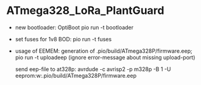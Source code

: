 # ATmega328_LoRa_PlantGuard

- new bootloader: OptiBoot
  pio run -t bootloader

- set fuses for 1v8 BOD:
  pio run -t fuses

- usage of EEMEM:
  generation of .pio/build/ATmega328P/firmware.eep;
  pio run -t uploadeep
  (ignore error-message about missing upload-port)

  send eep-file to at328p:
  avrdude -c avrisp2 -p m328p -B 1 -U eeprom:w:.pio/build/ATmega328P/firmware.eep

